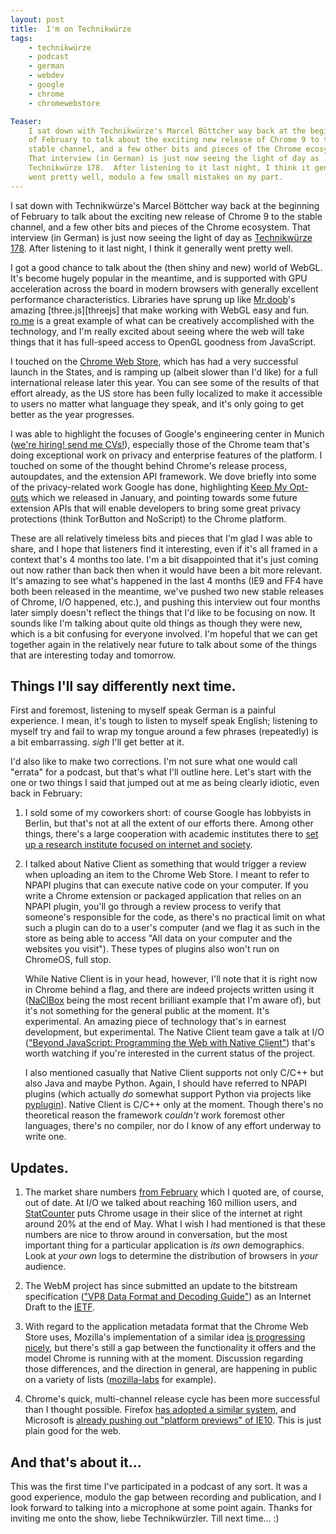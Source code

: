 ```yaml
---
layout: post
title:  I'm on Technikwürze
tags:
    - technikwürze
    - podcast
    - german
    - webdev
    - google
    - chrome
    - chromewebstore

Teaser:
    I sat down with Technikwürze's Marcel Böttcher way back at the beginning
    of February to talk about the exciting new release of Chrome 9 to the
    stable channel, and a few other bits and pieces of the Chrome ecosystem.
    That interview (in German) is just now seeing the light of day as
    Technikwürze 178.  After listening to it last night, I think it generally
    went pretty well, modulo a few small mistakes on my part.
---
```

I sat down with Technikwürze's Marcel Böttcher way back at the beginning of February to talk about the exciting new release of Chrome 9 to the stable channel, and a few other bits and pieces of the Chrome ecosystem. That interview (in German) is just now seeing the light of day as [Technikwürze 178][link].  After listening to it last night, I think it generally went pretty well.

I got a good chance to talk about the (then shiny and new) world of WebGL. It's become hugely popular in the meantime, and is supported with GPU acceleration across the board in modern browsers with generally excellent performance characteristics.  Libraries have sprung up like [Mr.doob][mrdoob]'s amazing [three.js][threejs] that make working with WebGL easy and fun. [ro.me][rome] is a great example of what can be creatively accomplished with the technology, and I'm really excited about seeing where the web will take things that it has full-speed access to OpenGL goodness from JavaScript.

I touched on the [Chrome Web Store][cws], which has had a very successful launch in the States, and is ramping up (albeit slower than I'd like) for a full international release later this year. You can see some of the results of that effort already, as the US store has been fully localized to make it accessible to users no matter what language they speak, and it's only going to get better as the year progresses.

I was able to highlight the focuses of Google's engineering center in Munich ([we're hiring!  send me CVs!][hiring]), especially those of the Chrome team that's doing exceptional work on privacy and enterprise features of the platform. I touched on some of the thought behind Chrome's release process, autoupdates, and the extension API framework. We dove briefly into some of the privacy-related work Google has done, highlighting [Keep My Opt-outs][kmoo] which we released in January, and pointing towards some future extension APIs that will enable developers to bring some great privacy protections (think TorButton and NoScript) to the Chrome platform.

These are all relatively timeless bits and pieces that I'm glad I was able to share, and I hope that listeners find it interesting, even if it's all framed in a context that's 4 months too late.  I'm a bit disappointed that it's just coming out now rather than back then when it would have been a bit more relevant.  It's amazing to see what's happened in the last 4 months (IE9 and FF4 have both been released in the meantime, we've pushed two new stable releases of Chrome, I/O happened, etc.), and pushing this interview out four months later simply doesn't reflect the things that I'd like to be focusing on now.  It sounds like I'm talking about quite old things as though they were new, which is a bit confusing for everyone involved. I'm hopeful that we can get together again in the relatively near future to talk about some of the things that are interesting today and tomorrow.

## Things I'll say differently next time.

First and foremost, listening to myself speak German is a painful experience. I mean, it's tough to listen to myself speak English; listening to myself try and fail to wrap my tongue around a few phrases (repeatedly) is a bit embarrassing. *sigh* I'll get better at it.

I'd also like to make two corrections. I'm not sure what one would call "errata" for a podcast, but that's what I'll outline here.  Let's start with the one or two things I said that jumped out at me as being clearly idiotic, even back in February:

1. I sold some of my coworkers short: of course Google has lobbyists in Berlin, but that's not at all the extent of our efforts there. Among other things, there's a large cooperation with academic institutes there to [set up a research institute focused on internet and society][institute].

2. I talked about Native Client as something that would trigger a review when uploading an item to the Chrome Web Store. I meant to refer to NPAPI plugins that can execute native code on your computer. If you write a Chrome extension or packaged application that relies on an NPAPI plugin, you'll go through a review process to verify that someone's responsible for the code, as there's no practical limit on what such a plugin can do to a user's computer (and we flag it as such in the store as being able to access "All data on your computer and the websites you visit"). These types of plugins also won't run on ChromeOS, full stop.

    While Native Client is in your head, however, I'll note that it is right now in Chrome behind a flag, and there are indeed projects written using it ([NaClBox][] being the most recent brilliant example that I'm aware of), but it's not something for  the general public at the moment. It's experimental. An amazing piece of technology that's in earnest development, but experimental. The Native Client team gave a talk at I/O (["Beyond JavaScript: Programming the Web with Native Client"][naclio]) that's worth watching if you're interested in the current status of the project.

    I also mentioned casually that Native Client supports not only C/C++ but also Java and maybe Python. Again, I should have referred to NPAPI plugins (which actually _do_ somewhat support Python via projects like [pyplugin][]). Native Client is C/C++ only at the moment. Though there's no theoretical reason the framework _couldn't_ work foremost other languages, there's no compiler, nor do I know of any effort underway to write one.

## Updates.

1. The market share numbers [from February][share] which I quoted are, of course, out of date. At I/O we talked about reaching 160 million users, and [StatCounter][stats] puts Chrome usage in their slice of the internet at right around 20% at the end of May. What I wish I had mentioned is that these numbers are nice to throw around in conversation, but the most important thing for a particular application is _its own_ demographics. Look at _your own_ logs to determine the distribution of browsers in _your_ audience.

2. The WebM project has since submitted an update to the bitstream specification (["VP8 Data Format and Decoding Guide"][vp8]) as an Internet Draft to the [IETF][].

3. With regard to the application metadata format that the Chrome Web Store uses, Mozilla's implementation of a similar idea [is progressing nicely][mozilla], but there's still a gap between the functionality it offers and the model Chrome is running with at the moment. Discussion regarding those differences, and the direction in general, are happening in public on a variety of lists ([mozilla-labs][labslist] for example).

4. Chrome's quick, multi-channel release cycle has been more successful than I thought possible. Firefox [has adopted a similar system][ffrelease], and Microsoft is [already pushing out "platform previews" of IE10][msrelease]. This is just plain good for the web.

## And that's about it...

This was the first time I've participated in a podcast of any sort. It was a good experience, modulo the gap between recording and publication, and I look forward to talking into a microphone at some point again. Thanks for inviting me onto the show, liebe Technikwürzler. Till next time... :)

[link]: http://technikwuerze.de/podcast/technikwuerze-178-im-hause-google/
[mrdoob]: http://mrdoob.com/
[three]: https://github.com/mrdoob/three.js
[cws]: https://chrome.google.com/webstore
[rome]: http://ro.me/
[hiring]: http://www.google.de/intl/en/jobs/germanylocations/munich/
[institute]: http://www.thelocal.de/sci-tech/20110216-33141.html
[NaClBox]: http://www.naclbox.com/
[naclio]: http://www.google.com/events/io/2011/sessions/beyond-javascript-programming-the-web-with-native-client.html
[pyplugin]: http://pyplugin.com/
[share]: http://arstechnica.com/web/news/2011/02/chrome-takes-10-usage-share-ie-continues-to-haemorrhage.ars
[stats]: http://gs.statcounter.com/
[vp8]: http://tools.ietf.org/html/draft-bankoski-vp8-bitstream-01
[IETF]: http://www.ietf.org/
[webmplugin]: http://tools.google.com/dlpage/webmmf
[mozilla]: https://developer.mozilla.org/en/OpenWebApps/The_Manifest
[labslist]: https://groups.google.com/forum/#!forum/mozilla-labs
[ffrelease]: http://blog.mozilla.com/blog/2011/04/13/new-channels-for-firefox-rapid-releases/
[msrelease]: http://ie.microsoft.com/testdrive/
[kmoo]: https://chrome.google.com/webstore/detail/hhnjdplhmcnkiecampfdgfjilccfpfoe

